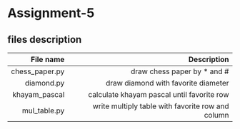 # Assignment-5

## files description

| File name | Description |
|---: | ---: |
| chess_paper.py | draw chess paper by * and # |
| diamond.py | draw diamond with favorite diameter |
| khayam_pascal | calculate khayam pascal until favorite row |
| mul_table.py | write multiply table with favorite row and column |